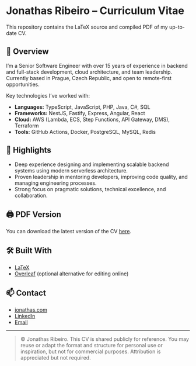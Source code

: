 # Jonathas Ribeiro – Curriculum Vitae

This repository contains the LaTeX source and compiled PDF of my up-to-date CV.

## 📄 Overview

I’m a Senior Software Engineer with over 15 years of experience in backend and full-stack development, cloud architecture, and team leadership. Currently based in Prague, Czech Republic, and open to remote-first opportunities.

Key technologies I’ve worked with:

- **Languages:** TypeScript, JavaScript, PHP, Java, C#, SQL
- **Frameworks:** NestJS, Fastify, Express, Angular, React
- **Cloud:** AWS (Lambda, ECS, Step Functions, API Gateway, DMS), Terraform
- **Tools:** GitHub Actions, Docker, PostgreSQL, MySQL, Redis

## 📌 Highlights

- Deep experience designing and implementing scalable backend systems using modern serverless architecture.
- Proven leadership in mentoring developers, improving code quality, and managing engineering processes.
- Strong focus on pragmatic solutions, technical excellence, and collaboration.

## 🖨️ PDF Version

You can download the latest version of the CV [here](./CV_Jonathas_Ribeiro.pdf).

## 🛠️ Built With

- [LaTeX](https://www.latex-project.org/)
- [Overleaf](https://www.overleaf.com/) (optional alternative for editing online)

## 📫 Contact

- [jonathas.com](https://jonathas.com)
- [LinkedIn](https://www.linkedin.com/in/jonathasribeiro/)
- [Email](mailto:contact@jonathas.com)

---

> © Jonathas Ribeiro. This CV is shared publicly for reference. You may reuse or adapt the format and structure for personal use or inspiration, but not for commercial purposes. Attribution is appreciated but not required.
